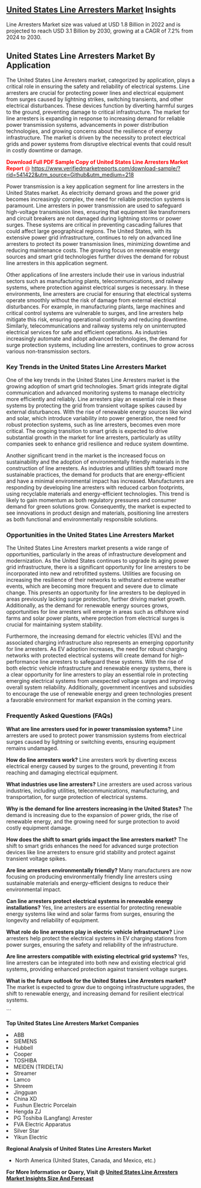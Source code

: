 <h2><a href="https://www.verifiedmarketreports.com/download-sample/?rid=541422&amp;utm_source=Github&amp;utm_medium=218" target="_blank">United States Line Arresters Market</a> Insights</h2><p>Line Arresters Market size was valued at USD 1.8 Billion in 2022 and is projected to reach USD 3.1 Billion by 2030, growing at a CAGR of 7.2% from 2024 to 2030.</p><p> <h2>United States Line Arresters Market By Application</h2> <p>The United States Line Arresters market, categorized by application, plays a critical role in ensuring the safety and reliability of electrical systems. Line arresters are crucial for protecting power lines and electrical equipment from surges caused by lightning strikes, switching transients, and other electrical disturbances. These devices function by diverting harmful surges to the ground, preventing damage to critical infrastructure. The market for line arresters is expanding in response to increasing demand for reliable power transmission systems, advancements in power distribution technologies, and growing concerns about the resilience of energy infrastructure. The market is driven by the necessity to protect electrical grids and power systems from disruptive electrical events that could result in costly downtime or damage. <p><span class=""><span style="color: #ff0000;"><strong>Download Full PDF Sample Copy of United States Line Arresters Market Report</strong> @ </span><a href="https://www.verifiedmarketreports.com/download-sample/?rid=541422&amp;utm_source=Github&amp;utm_medium=218" target="_blank">https://www.verifiedmarketreports.com/download-sample/?rid=541422&amp;utm_source=Github&amp;utm_medium=218</a></span></p></p> <p>Power transmission is a key application segment for line arresters in the United States market. As electricity demand grows and the power grid becomes increasingly complex, the need for reliable protection systems is paramount. Line arresters in power transmission are used to safeguard high-voltage transmission lines, ensuring that equipment like transformers and circuit breakers are not damaged during lightning storms or power surges. These systems are critical in preventing cascading failures that could affect large geographical regions. The United States, with its extensive power grid infrastructure, continues to rely on advanced line arresters to protect its power transmission lines, minimizing downtime and reducing maintenance costs. The growing focus on renewable energy sources and smart grid technologies further drives the demand for robust line arresters in this application segment. <p>Other applications of line arresters include their use in various industrial sectors such as manufacturing plants, telecommunications, and railway systems, where protection against electrical surges is necessary. In these environments, line arresters are crucial for ensuring that electrical systems operate smoothly without the risk of damage from external electrical disturbances. For example, in manufacturing plants, large machines and critical control systems are vulnerable to surges, and line arresters help mitigate this risk, ensuring operational continuity and reducing downtime. Similarly, telecommunications and railway systems rely on uninterrupted electrical services for safe and efficient operations. As industries increasingly automate and adopt advanced technologies, the demand for surge protection systems, including line arresters, continues to grow across various non-transmission sectors.</p> <h3>Key Trends in the United States Line Arresters Market</h3> <p>One of the key trends in the United States Line Arresters market is the growing adoption of smart grid technologies. Smart grids integrate digital communication and advanced monitoring systems to manage electricity more efficiently and reliably. Line arresters play an essential role in these systems by protecting the grid from transient voltage spikes caused by external disturbances. With the rise of renewable energy sources like wind and solar, which introduce variability into power generation, the need for robust protection systems, such as line arresters, becomes even more critical. The ongoing transition to smart grids is expected to drive substantial growth in the market for line arresters, particularly as utility companies seek to enhance grid resilience and reduce system downtime. <p>Another significant trend in the market is the increased focus on sustainability and the adoption of environmentally friendly materials in the construction of line arresters. As industries and utilities shift toward more sustainable practices, the demand for products that are energy-efficient and have a minimal environmental impact has increased. Manufacturers are responding by developing line arresters with reduced carbon footprints, using recyclable materials and energy-efficient technologies. This trend is likely to gain momentum as both regulatory pressures and consumer demand for green solutions grow. Consequently, the market is expected to see innovations in product design and materials, positioning line arresters as both functional and environmentally responsible solutions.</p> <h3>Opportunities in the United States Line Arresters Market</h3> <p>The United States Line Arresters market presents a wide range of opportunities, particularly in the areas of infrastructure development and modernization. As the United States continues to upgrade its aging power grid infrastructure, there is a significant opportunity for line arresters to be incorporated into new and retrofitted systems. Utilities are focusing on increasing the resilience of their networks to withstand extreme weather events, which are becoming more frequent and severe due to climate change. This presents an opportunity for line arresters to be deployed in areas previously lacking surge protection, further driving market growth. Additionally, as the demand for renewable energy sources grows, opportunities for line arresters will emerge in areas such as offshore wind farms and solar power plants, where protection from electrical surges is crucial for maintaining system stability. <p>Furthermore, the increasing demand for electric vehicles (EVs) and the associated charging infrastructure also represents an emerging opportunity for line arresters. As EV adoption increases, the need for robust charging networks with protected electrical systems will create demand for high-performance line arresters to safeguard these systems. With the rise of both electric vehicle infrastructure and renewable energy systems, there is a clear opportunity for line arresters to play an essential role in protecting emerging electrical systems from unexpected voltage surges and improving overall system reliability. Additionally, government incentives and subsidies to encourage the use of renewable energy and green technologies present a favorable environment for market expansion in the coming years.</p> <h3>Frequently Asked Questions (FAQs)</h3> <p><strong>What are line arresters used for in power transmission systems?</strong> Line arresters are used to protect power transmission systems from electrical surges caused by lightning or switching events, ensuring equipment remains undamaged.</p> <p><strong>How do line arresters work?</strong> Line arresters work by diverting excess electrical energy caused by surges to the ground, preventing it from reaching and damaging electrical equipment.</p> <p><strong>What industries use line arresters?</strong> Line arresters are used across various industries, including utilities, telecommunications, manufacturing, and transportation, for surge protection of electrical systems.</p> <p><strong>Why is the demand for line arresters increasing in the United States?</strong> The demand is increasing due to the expansion of power grids, the rise of renewable energy, and the growing need for surge protection to avoid costly equipment damage.</p> <p><strong>How does the shift to smart grids impact the line arresters market?</strong> The shift to smart grids enhances the need for advanced surge protection devices like line arresters to ensure grid stability and protect against transient voltage spikes.</p> <p><strong>Are line arresters environmentally friendly?</strong> Many manufacturers are now focusing on producing environmentally friendly line arresters using sustainable materials and energy-efficient designs to reduce their environmental impact.</p> <p><strong>Can line arresters protect electrical systems in renewable energy installations?</strong> Yes, line arresters are essential for protecting renewable energy systems like wind and solar farms from surges, ensuring the longevity and reliability of equipment.</p> <p><strong>What role do line arresters play in electric vehicle infrastructure?</strong> Line arresters help protect the electrical systems in EV charging stations from power surges, ensuring the safety and reliability of the infrastructure.</p> <p><strong>Are line arresters compatible with existing electrical grid systems?</strong> Yes, line arresters can be integrated into both new and existing electrical grid systems, providing enhanced protection against transient voltage surges.</p> <p><strong>What is the future outlook for the United States Line Arresters market?</strong> The market is expected to grow due to ongoing infrastructure upgrades, the shift to renewable energy, and increasing demand for resilient electrical systems.</p> ```</p><p><strong>Top United States Line Arresters Market Companies</strong></p><div data-test-id=""><p><li>ABB</li><li> SIEMENS</li><li> Hubbell</li><li> Cooper</li><li> TOSHIBA</li><li> MEIDEN (TRIDELTA)</li><li> Streamer</li><li> Lamco</li><li> Shreem</li><li> Jingguan</li><li> China XD</li><li> Fushun Electric Porcelain</li><li> Hengda ZJ</li><li> PG Toshiba (Langfang) Arrester</li><li> FVA Electric Apparatus</li><li> Silver Star</li><li> Yikun Electric</li></p><div><strong>Regional Analysis of&nbsp;United States Line Arresters Market</strong></div><ul><li dir="ltr"><p dir="ltr">North America&nbsp;(United States, Canada, and Mexico, etc.)</p></li></ul><p><strong>For More Information or Query, Visit @&nbsp;</strong><strong><a href="https://www.verifiedmarketreports.com/product/line-arresters-market-size-and-forecast/?utm_source=Github&amp;utm_medium=218" target="_blank">United States Line Arresters Market Insights Size And Forecast</a></strong></p></div>

